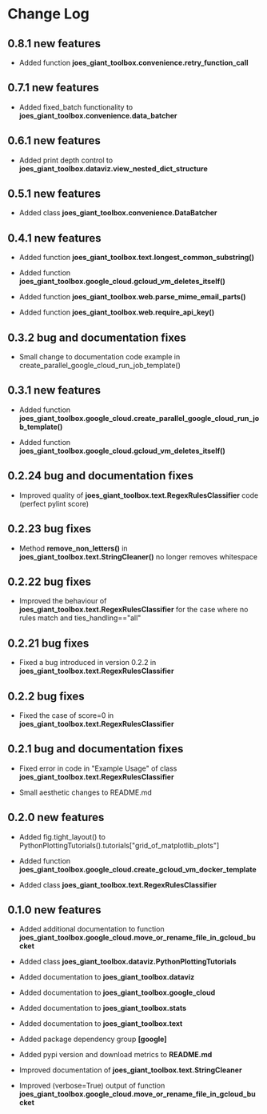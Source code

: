 
# Change Log

## 0.8.1 new features

* Added function **joes_giant_toolbox.convenience.retry_function_call**

## 0.7.1 new features

* Added fixed_batch functionality to **joes_giant_toolbox.convenience.data_batcher**

## 0.6.1 new features

* Added print depth control to **joes_giant_toolbox.dataviz.view_nested_dict_structure**

## 0.5.1 new features

* Added class **joes_giant_toolbox.convenience.DataBatcher**

## 0.4.1 new features

* Added function **joes_giant_toolbox.text.longest_common_substring()**

* Added function **joes_giant_toolbox.google_cloud.gcloud_vm_deletes_itself()**

* Added function **joes_giant_toolbox.web.parse_mime_email_parts()**

* Added function **joes_giant_toolbox.web.require_api_key()**

## 0.3.2 bug and documentation fixes

* Small change to documentation code example in create_parallel_google_cloud_run_job_template()

## 0.3.1 new features

* Added function **joes_giant_toolbox.google_cloud.create_parallel_google_cloud_run_job_template()**

* Added function **joes_giant_toolbox.google_cloud.gcloud_vm_deletes_itself()**

## 0.2.24 bug and documentation fixes

* Improved quality of **joes_giant_toolbox.text.RegexRulesClassifier** code (perfect pylint score)

## 0.2.23 bug fixes

* Method **remove_non_letters()** in **joes_giant_toolbox.text.StringCleaner()** no longer removes whitespace

## 0.2.22 bug fixes

* Improved the behaviour of **joes_giant_toolbox.text.RegexRulesClassifier** for the case where no rules match and ties_handling=="all"

## 0.2.21 bug fixes

* Fixed a bug introduced in version 0.2.2 in **joes_giant_toolbox.text.RegexRulesClassifier**

## 0.2.2 bug fixes

* Fixed the case of score=0 in **joes_giant_toolbox.text.RegexRulesClassifier**

## 0.2.1 bug and documentation fixes

* Fixed error in code in "Example Usage" of class **joes_giant_toolbox.text.RegexRulesClassifier**

* Small aesthetic changes to README.md

## 0.2.0 new features

* Added fig.tight_layout() to PythonPlottingTutorials().tutorials["grid_of_matplotlib_plots"]

* Added function **joes_giant_toolbox.google_cloud.create_gcloud_vm_docker_template**

* Added class **joes_giant_toolbox.text.RegexRulesClassifier**

## 0.1.0 new features

* Added additional documentation to function **joes_giant_toolbox.google_cloud.move_or_rename_file_in_gcloud_bucket**

* Added class **joes_giant_toolbox.dataviz.PythonPlottingTutorials**

* Added documentation to **joes_giant_toolbox.dataviz**

* Added documentation to **joes_giant_toolbox.google_cloud**

* Added documentation to **joes_giant_toolbox.stats**

* Added documentation to **joes_giant_toolbox.text**

* Added package dependency group **[google]**

* Added pypi version and download metrics to **README.md**

* Improved documentation of **joes_giant_toolbox.text.StringCleaner**

* Improved (verbose=True) output of function **joes_giant_toolbox.google_cloud.move_or_rename_file_in_gcloud_bucket**
